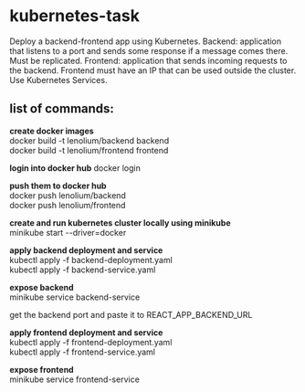 # kubernetes-task
Deploy a backend-frontend app using Kubernetes. 
Backend: application that listens to a port and sends some response if a message comes there. Must be replicated.
Frontend: application that sends incoming requests to the backend.
Frontend must have an IP that can be used outside the cluster. Use Kubernetes Services. 
## list of commands:

**create docker images**  
docker build -t lenolium/backend backend  
docker build -t lenolium/frontend frontend

**login into docker hub**
docker login

**push them to docker hub**  
docker push lenolium/backend  
docker push lenolium/frontend

**create and run kubernetes cluster locally using minikube**  
minikube start --driver=docker

**apply backend deployment and service**  
kubectl apply -f backend-deployment.yaml  
kubectl apply -f backend-service.yaml

**expose backend**  
minikube service backend-service

get the backend port and paste it to REACT_APP_BACKEND_URL

**apply frontend deployment and service**  
kubectl apply -f frontend-deployment.yaml  
kubectl apply -f frontend-service.yaml

**expose frontend**  
minikube service frontend-service

